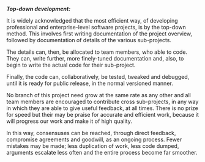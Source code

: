 ***Top-down development:***

It is widely acknowledged that the most efficient way, of developing professional and enterprise-level software projects, is by the top-down method. This involves first writing documentation of the project overview, followed by documentation of details of the various sub-projects.

The details can, then, be allocated to team members, who able to code. They can, write further, more finely-tuned documentation and, also, to begin to write the actual code for their sub-project.

Finally, the code can, collaboratively, be tested, tweaked and debugged, until it is ready for public release, in the normal versioned manner.

No branch of this project need grow at the same rate as any other and all team members are encouraged to contribute cross sub-projects, in any way in which they are able to give useful feedback, at all times. There is no prize for speed but their may be praise for accurate and efficient work, because it will progress our work and make it of high quality.

In this way, consensuses can be reached, through direct feedback, compromise agreements and goodwill, as an ongoing process. Fewer mistakes may be made; less duplication of work, less code dumped, arguments escalate less often and the entire process become far smoother.

